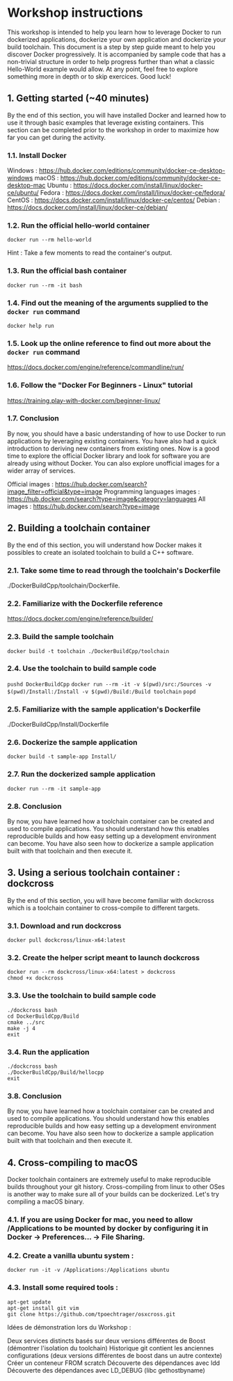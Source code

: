 # Workshop instructions

This workshop is intended to help you learn how to leverage Docker to run dockerized applications, dockerize your own application and dockerize your build toolchain. This document is a step by step guide meant to help you discover Docker progressively. It is accompanied by sample code that has a non-trivial structure in order to help progress further than what a classic Hello-World example would allow. At any point, feel free to explore something more in depth or to skip exercices. Good luck!


## 1. Getting started (~40 minutes)

By the end of this section, you will have installed Docker and learned how to use it through basic examples that leverage existing containers. This section can be completed prior to the workshop in order to maximize how far you can get during the activity.


### 1.1. Install Docker

Windows : https://hub.docker.com/editions/community/docker-ce-desktop-windows
macOS : https://hub.docker.com/editions/community/docker-ce-desktop-mac
Ubuntu : https://docs.docker.com/install/linux/docker-ce/ubuntu/
Fedora : https://docs.docker.com/install/linux/docker-ce/fedora/
CentOS : https://docs.docker.com/install/linux/docker-ce/centos/
Debian : https://docs.docker.com/install/linux/docker-ce/debian/


### 1.2. Run the official hello-world container

`docker run --rm hello-world`

Hint : Take a few moments to read the container's output.


### 1.3. Run the official bash container

`docker run --rm -it bash`


### 1.4. Find out the meaning of the arguments supplied to the `docker run` command

`docker help run`


### 1.5. Look up the online reference to find out more about the `docker run` command

https://docs.docker.com/engine/reference/commandline/run/


### 1.6. Follow the "Docker For Beginners - Linux" tutorial

https://training.play-with-docker.com/beginner-linux/


### 1.7. Conclusion

By now, you should have a basic understanding of how to use Docker to run applications by leveraging existing containers. You have also had a quick introduction to deriving new containers from existing ones. Now is a good time to explore the official Docker library and look for software you are already using without Docker. You can also explore unofficial images for a wider array of services.

Official images : https://hub.docker.com/search?image_filter=official&type=image
Programming languages images : https://hub.docker.com/search?type=image&category=languages
All images : https://hub.docker.com/search?type=image


## 2. Building a toolchain container

By the end of this section, you will understand how Docker makes it possibles to create an isolated toolchain to build a C++ software.


### 2.1. Take some time to read through the toolchain's Dockerfile

./DockerBuildCpp/toolchain/Dockerfile.


### 2.2. Familiarize with the Dockerfile reference

https://docs.docker.com/engine/reference/builder/


### 2.3. Build the sample toolchain

`docker build -t toolchain ./DockerBuildCpp/toolchain`


### 2.4. Use the toolchain to build sample code

`pushd DockerBuildCpp`
`docker run --rm -it -v $(pwd)/src:/Sources -v $(pwd)/Install:/Install -v $(pwd)/Build:/Build toolchain`
`popd`


### 2.5. Familiarize with the sample application's Dockerfile

./DockerBuildCpp/Install/Dockerfile


### 2.6. Dockerize the sample application

`docker build -t sample-app Install/`


### 2.7. Run the dockerized sample application

`docker run --rm -it sample-app`


### 2.8. Conclusion

By now, you have learned how a toolchain container can be created and used to compile applications. You should understand how this enables reproducible builds and how easy setting up a development environment can become. You have also seen how to dockerize a sample application built with that toolchain and then execute it.


## 3. Using a serious toolchain container : dockcross

By the end of this section, you will have become familiar with dockcross which is a toolchain container to cross-compile to different targets.


### 3.1. Download and run dockcross

`docker pull dockcross/linux-x64:latest`


### 3.2. Create the helper script meant to launch dockcross

```
docker run --rm dockcross/linux-x64:latest > dockcross
chmod +x dockcross
```


### 3.3. Use the toolchain to build sample code

```
./dockcross bash
cd DockerBuildCpp/Build
cmake ../src
make -j 4
exit
```


### 3.4. Run the application

```
./dockcross bash
./DockerBuildCpp/Build/hellocpp
exit
```


### 3.8. Conclusion

By now, you have learned how a toolchain container can be created and used to compile applications. You should understand how this enables reproducible builds and how easy setting up a development environment can become. You have also seen how to dockerize a sample application built with that toolchain and then execute it.


## 4. Cross-compiling to macOS

Docker toolchain containers are extremely useful to make reproducible builds throughout your git history. Cross-compiling from linux to other OSes is another way to make sure all of your builds can be dockerized. Let's try compiling a macOS binary.

### 4.1. If you are using Docker for mac, you need to allow /Applications to be mounted by docker by configuring it in Docker -> Preferences... -> File Sharing.


### 4.2. Create a vanilla ubuntu system :

`docker run -it -v /Applications:/Applications ubuntu`


### 4.3. Install some required tools :

```
apt-get update
apt-get install git vim
git clone https://github.com/tpoechtrager/osxcross.git
```



Idées de démonstration lors du Workshop :

Deux services distincts basés sur deux versions différentes de Boost (démontrer l'isolation du toolchain)
Historique git contient les anciennes configurations (deux versions différentes de boost dans un autre contexte)
Créer un conteneur FROM scratch
	Découverte des dépendances avec ldd
	Découverte des dépendances avec LD_DEBUG (libc gethostbyname)
